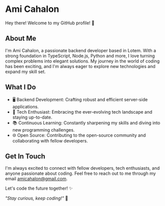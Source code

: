 # Ami Cahalon

Hey there! Welcome to my GitHub profile! 👋

## About Me
I'm Ami Cahalon, a passionate backend developer based in Lotem. With a strong foundation in TypeScript, Node.js, Python and more, I love turning complex problems into elegant solutions. My journey in the world of coding has been exciting, and I'm always eager to explore new technologies and expand my skill set.

## What I Do
- 🖥️ Backend Development: Crafting robust and efficient server-side applications.
- 🚀 Tech Enthusiast: Embracing the ever-evolving tech landscape and staying up-to-date.
- 📚 Continuous Learning: Constantly sharpening my skills and diving into new programming challenges.
- 🌐 Open Source: Contributing to the open-source community and collaborating with fellow developers.

## Get In Touch
I'm always excited to connect with fellow developers, tech enthusiasts, and anyone passionate about coding. Feel free to reach out to me through my email amicahalon@gmail.com.

Let's code the future together! ✨

*"Stay curious, keep coding!"* 🚀
